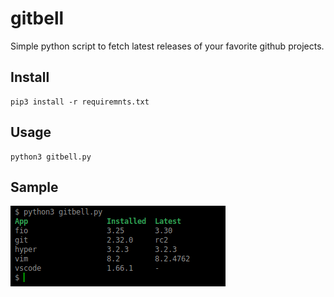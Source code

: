 # gitbell

Simple python script to fetch latest releases of your favorite github projects.

## Install
```
pip3 install -r requiremnts.txt
```

## Usage
```
python3 gitbell.py
```

## Sample

![Screenshot](img/gitbell.png)
